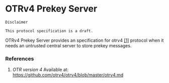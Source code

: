 # OTRv4 Prekey Server

```
Disclaimer

This protocol specification is a draft.
```

OTRv4 Prekey Server provides an specification for otrv4 [\[1\]](#references)
protocol when it needs an untrusted central server to store prekey messages.

### References

1. *OTR version 4* Available at: 
   https://github.com/otrv4/otrv4/blob/master/otrv4.md